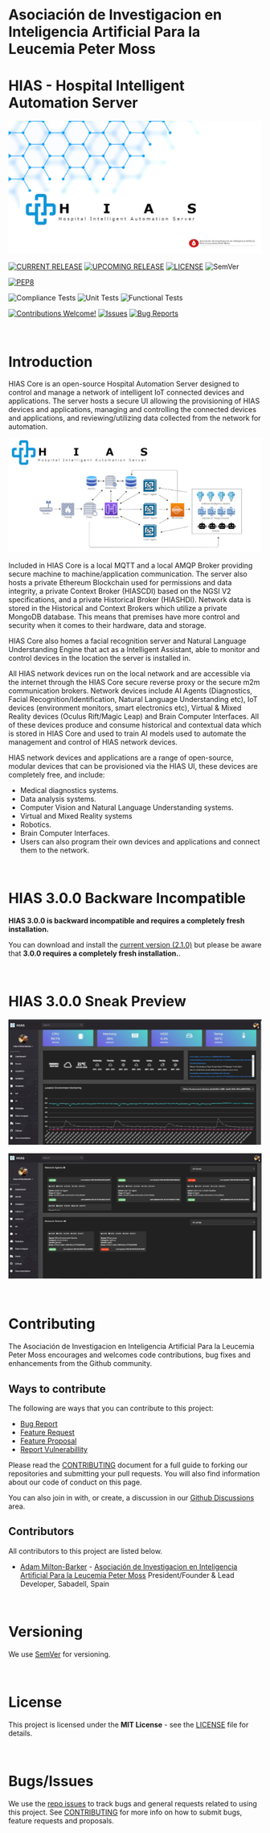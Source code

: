 # Asociación de Investigacion en Inteligencia Artificial Para la Leucemia Peter Moss
# HIAS - Hospital Intelligent Automation Server

[![HIAS - Hospital Intelligent Automation System](assets/images/project-banner.jpg)](https://github.com/AIIAL/HIAS-Core)

[![CURRENT RELEASE](https://img.shields.io/badge/CURRENT%20RELEASE-2.1.1-blue.svg)](https://github.com/AIIAL/HIASCDI/tree/2.1.1)
[![UPCOMING RELEASE](https://img.shields.io/badge/CURRENT%20DEV%20BRANCH-3.0.0-blue.svg)](https://github.com/AIIAL/HIASCDI/tree/3.0.0)  [![LICENSE](https://img.shields.io/badge/LICENSE-MIT-blue.svg)](LICENSE) ![SemVer](https://img.shields.io/badge/semver-2.0.0-blue)

[![PEP8](https://img.shields.io/badge/code%20style-pep8-orange.svg)](https://www.python.org/dev/peps/pep-0008/)

![Compliance Tests](https://img.shields.io/badge/Compliance%20Tests-TODO-red)
![Unit Tests](https://img.shields.io/badge/Unit%20Tests-TODO-red)
![Functional Tests](https://img.shields.io/badge/Functional%20Tests-TODO-red)

[![Contributions Welcome!](https://img.shields.io/badge/Contributions-Welcome-lightgrey.svg)](CONTRIBUTING.md) [![Issues](https://img.shields.io/badge/Issues-Welcome-lightgrey.svg)](issues) [![Bug Reports](https://img.shields.io/badge/Bug%20Reports-Welcome-lightgrey.svg)](https://github.com/AIIAL/HIAS-Core/issues/new?assignees=&labels=&template=bug_report.md&title=)

&nbsp;

# Introduction

HIAS Core is an open-source Hospital Automation Server designed to control and manage a network of intelligent IoT connected devices and applications. The server hosts a secure UI allowing the provisioning of HIAS devices and applications, managing and controlling the connected devices and applications, and reviewing/utilizing data collected from the network for automation.

![HIAS Network](assets/images/hias-network.jpg)

Included in HIAS Core is a local MQTT and a local AMQP Broker providing secure machine to machine/application communication. The server also hosts a private Ethereum Blockchain used for permissions and data integrity, a private Context Broker (HIASCDI) based on the NGSI V2 specifications, and a private Historical Broker (HIASHDI). Network data is stored in the Historical and Context Brokers which utilize a private MongoDB database. This means that premises have more control and security when it comes to their hardware, data and storage.

HIAS Core also homes a facial recognition server and Natural Language Understanding Engine that act as a Intelligent Assistant, able to monitor and control devices in the location the server is installed in.

All HIAS network devices run on the local network and are accessible via the internet through the HIAS Core secure reverse proxy or the secure m2m communication brokers. Network devices include AI Agents (Diagnostics, Facial Recognition/Identification, Natural Language Understanding etc), IoT devices (environment monitors, smart electronics etc), Virtual & Mixed Reality devices (Oculus Rift/Magic Leap) and Brain Computer Interfaces. All of these devices produce and consume historical and contextual data which is stored in HIAS Core and used to train AI models used to automate the management and control of HIAS network devices.

HIAS network devices and applications are a range of open-source, modular devices that can be provisioned via the HIAS UI, these devices are completely free, and include:

- Medical diagnostics systems.
- Data analysis systems.
- Computer Vision and Natural Language Understanding systems.
- Virtual and Mixed Reality systems
- Robotics.
- Brain Computer Interfaces.
- Users can also program their own devices and applications and connect them to the network.

&nbsp;

# HIAS 3.0.0 Backware Incompatible

**HIAS 3.0.0 is backward incompatible and requires a completely fresh installation.**

You can download and install the [current version (2.1.0)](https://github.com/AIIAL/HIAS-Core/tree/2.1.0) but please be aware that **3.0.0 requires a completely fresh installation.**.

&nbsp;

# HIAS 3.0.0 Sneak Preview

![HIAS 3.0.0 Sneak Preview](assets/images/hias-3.0.0-dashboard.jpg)

![HIAS 3.0.0 Sneak Preview](assets/images/hias-3.0.0-dashboard-2.jpg)

&nbsp;

# Contributing
The Asociación de Investigacion en Inteligencia Artificial Para la Leucemia Peter Moss encourages and welcomes code contributions, bug fixes and enhancements from the Github community.

## Ways to contribute

The following are ways that you can contribute to this project:

- [Bug Report](https://github.com/AIIAL/HIASCDI/issues/new?assignees=&labels=&template=bug_report.md&title=)
- [Feature Request](https://github.com/AIIAL/HIASCDI/issues/new?assignees=&labels=&template=feature_request.md&title=)
- [Feature Proposal](https://github.com/AIIAL/HIASCDI/issues/new?assignees=&labels=&template=feature-proposal.md&title=)
- [Report Vulnerabillity](https://github.com/AIIAL/HIASCDI/issues/new?assignees=&labels=&template=report-a-vulnerability.md&title=)

Please read the [CONTRIBUTING](CONTRIBUTING.md "CONTRIBUTING") document for a full guide to forking our repositories and submitting your pull requests. You will also find information about our code of conduct on this page.

You can also join in with, or create, a discussion in our [Github Discussions](https://github.com/AIIAL/HIASCDI/discussions) area.

## Contributors

All contributors to this project are listed below.

- [Adam Milton-Barker](https://www.leukemiaairesearch.com/association/volunteers/adam-milton-barker "Adam Milton-Barker") - [Asociación de Investigacion en Inteligencia Artificial Para la Leucemia Peter Moss](https://www.leukemiaresearchassociation.ai "Asociación de Investigacion en Inteligencia Artificial Para la Leucemia Peter Moss") President/Founder & Lead Developer, Sabadell, Spain

&nbsp;

# Versioning
We use [SemVer](https://semver.org/) for versioning.

&nbsp;

# License
This project is licensed under the **MIT License** - see the [LICENSE](LICENSE "LICENSE") file for details.

&nbsp;

# Bugs/Issues
We use the [repo issues](issues "repo issues") to track bugs and general requests related to using this project. See [CONTRIBUTING](CONTRIBUTING.md "CONTRIBUTING") for more info on how to submit bugs, feature requests and proposals.
